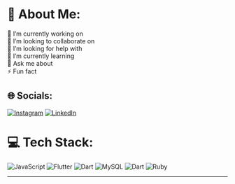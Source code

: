 # 💫 About Me:
🔭 I’m currently working on<br>👯 I’m looking to collaborate on<br>🤝 I’m looking for help with<br>🌱 I’m currently learning<br>💬 Ask me about<br>⚡ Fun fact


## 🌐 Socials:
[![Instagram](https://img.shields.io/badge/Instagram-%23E4405F.svg?logo=Instagram&logoColor=white)](https://instagram.com/https://www.instagram.com/ibraa.hndi/) [![LinkedIn](https://img.shields.io/badge/LinkedIn-%230077B5.svg?logo=linkedin&logoColor=white)](https://linkedin.com/in/www.linkedin.com/in/ibrahimhendi) 

# 💻 Tech Stack:
![JavaScript](https://img.shields.io/badge/javascript-%23323330.svg?style=for-the-badge&logo=javascript&logoColor=%23F7DF1E) ![Flutter](https://img.shields.io/badge/Flutter-%2302569B.svg?style=for-the-badge&logo=Flutter&logoColor=white) ![Dart](https://img.shields.io/badge/dart-%230175C2.svg?style=for-the-badge&logo=dart&logoColor=white) ![MySQL](https://img.shields.io/badge/mysql-4479A1.svg?style=for-the-badge&logo=mysql&logoColor=white) ![Dart](https://img.shields.io/badge/dart-%230175C2.svg?style=for-the-badge&logo=dart&logoColor=white) ![Ruby](https://img.shields.io/badge/ruby-%23CC342D.svg?style=for-the-badge&logo=ruby&logoColor=white)
<!--# 📊 GitHub Stats:
![](https://github-readme-stats.vercel.app/api?username=Baim&theme=radical&hide_border=false&include_all_commits=true&count_private=false)<br/>
![](https://github-readme-streak-stats.herokuapp.com/?user=Baim&theme=radical&hide_border=false)<br/>
![](https://github-readme-stats.vercel.app/api/top-langs/?username=Baim&theme=radical&hide_border=false&include_all_commits=true&count_private=false&layout=compact)-->

---
<!--[![](https://visitcount.itsvg.in/api?id=Baim&icon=0&color=0)](https://visitcount.itsvg.in)

<!-- Proudly created with GPRM ( https://gprm.itsvg.in ) -->
